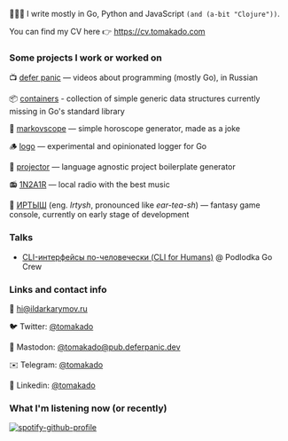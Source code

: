 👨🏻‍💻 I write mostly in Go, Python and JavaScript `(and (a-bit "Clojure"))`.

<!--**tomakado/tomakado** is a ✨ _special_ ✨ repository because its `README.md` (this file) appears on your GitHub profile.

Here are some ideas to get you started:

- 🔭 I’m currently working on ...
- 🌱 I’m currently learning ...
- 👯 I’m looking to collaborate on ...
- 🤔 I’m looking for help with ...
- 💬 Ask me about ...
- 📫 How to reach me: ...
- 😄 Pronouns: ...
- ⚡ Fun fact: ...
-->

You can find my CV here 👉 https://cv.tomakado.com

### Some projects I work or worked on

📺 [defer panic](https://youtube.com/@deferpanic) — videos about programming (mostly Go), in Russian

📦 [containers](https://github.com/tomakado/containers) - collection of simple generic data structures currently missing in Go's standard library

🔮 [markovscope](https://github.com/tomakado/markovscope-api) — simple horoscope generator, made as a joke

🪵 [logo](https://github.com/tomakado/logo) — experimental and opinionated logger for Go

🔦 [projector](https://github.com/tomakado/projector) — language agnostic project boilerplate generator

📻 [1N2A1R](https://1n2a1r.com) — local radio with the best music

👾 [ИРТЫШ](https://github.com/irtysh) (eng. _Irtysh_, pronounced like _ear-tea-sh_) — fantasy game console, currently on early stage of development

### Talks
- [CLI-интерфейсы по-человечески (CLI for Humans)](https://youtu.be/kbciYciNO4Y) @ Podlodka Go Crew

### Links and contact info
<!--More info about my experience 👉 https://tomakado.xyz-->

📮 hi@ildarkarymov.ru

🐦 Twitter: [@tomakado](https://twitter.com/tomakado)

🦣 Mastodon: [@tomakado@pub.deferpanic.dev](https://pub.deferpanic.dev/@tomakado)

✉️ Telegram: [@tomakado](https://t.me/tomakado)

📜 Linkedin: [@tomakado](https://www.linkedin.com/in/tomakado/)

### What I'm listening now (or recently)

[![spotify-github-profile](https://spotify-github-profile.kittinanx.com/api/view?uid=xfgq13bn48kukarwj34rbji0i&cover_image=true&theme=natemoo-re&show_offline=false&background_color=121212&interchange=false&bar_color=53b14f&bar_color_cover=false)](https://spotify-github-profile.kittinanx.com/api/view?uid=xfgq13bn48kukarwj34rbji0i&redirect=true)
